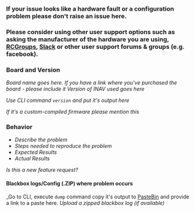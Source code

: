 ### If your issue looks like a hardware fault or a configuration problem please don't raise an issue here.

### Please consider using other user support options such as asking the manufacturer of the hardware you are using, [RCGroups](https://www.rcgroups.com/forums/showthread.php?t=2495732), [Slack](https://inavflight.signup.team) or other user support forums & groups (e.g. facebook).

### Board and Version
_Board name goes here. If you have a link where you've purchased the board - please include it_
_Version of INAV used goes here_

_Use CLI command `version` and put it's output here_

_If it's a custom-compiled firmware please mention this_

### Behavior
* _Describe the problem_
* _Steps needed to reproduce the problem_
* _Expected Results_
* _Actual Results_

_Is this a new feature request?_

#### Blackbox logs/Config (.ZIP) where problem occurs
_Go to CLI, execute `dump` command copy it's output to [PasteBin](https://pastebin.com) and provide a link to a paste here.
_Upload a zipped blackbox log (if available)_

